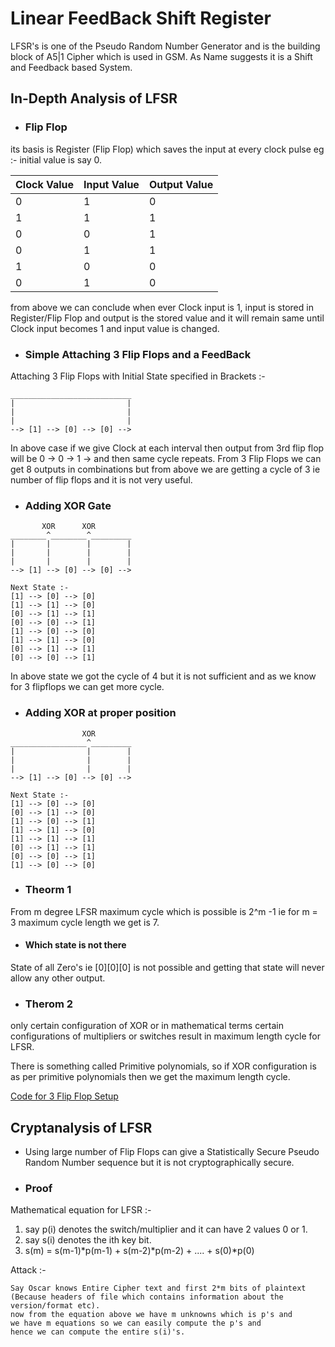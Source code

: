 # Linear FeedBack Shift Register #

LFSR's is one of the Pseudo Random Number Generator and is the building block of A5|1 Cipher which is used in GSM. As Name suggests it is a
Shift and Feedback based System. 

## In-Depth Analysis of LFSR ##

-  ### Flip Flop ###

its basis is Register (Flip Flop) which saves the input at every clock pulse eg :-
initial value is say 0.

Clock Value |Input Value | Output Value
------------|-------------|-------------
0|1|0
1|1|1
0|0|1
0|1|1
1|0|0
0|1|0

from above we can conclude when ever Clock input is 1, input is stored in Register/Flip Flop and output is the stored value and it will 
remain same until Clock input becomes 1 and input value is changed.

-  ### Simple Attaching 3 Flip Flops and a FeedBack ### 

Attaching 3 Flip Flops with Initial State specified in Brackets :-
```
___________________________
|                         |
|                         |
|                         |
--> [1] --> [0] --> [0] -->
```
In above case if we give Clock at each interval then output from 3rd flip flop will be 0 -> 0 -> 1 -> and then same cycle repeats.
From 3 Flip Flops we can get 8 outputs in combinations but from above we are getting a cycle of 3 ie number of flip flops and 
it is not very useful.

- ### Adding XOR Gate ###
```
       XOR      XOR
________^________^_________
|       |        |        |
|       |        |        |
|       |        |        |
--> [1] --> [0] --> [0] -->

Next State :-
[1] --> [0] --> [0]
[1] --> [1] --> [0]
[0] --> [1] --> [1]
[0] --> [0] --> [1]
[1] --> [0] --> [0]
[1] --> [1] --> [0]
[0] --> [1] --> [1]
[0] --> [0] --> [1]

```

In above state we got the cycle of 4 but it is not sufficient and as we know for 3 flipflops we can get more cycle.

- ### Adding XOR at proper position ###
```
                XOR
_________________^_________
|                |        |
|                |        |
|                |        |
--> [1] --> [0] --> [0] -->

Next State :-
[1] --> [0] --> [0]
[0] --> [1] --> [0]
[1] --> [0] --> [1]
[1] --> [1] --> [0]
[1] --> [1] --> [1]
[0] --> [1] --> [1]
[0] --> [0] --> [1]
[1] --> [0] --> [0]

```
- ### Theorm 1 ###
From m degree LFSR maximum cycle which is possible is 2^m -1 ie for m = 3 maximum cycle length we get is 7. 
- #### Which state is not there ####
State of all Zero's ie [0][0][0] is not possible and getting that state will never allow any other output.

- ### Therom 2 ###
only certain configuration of XOR or in mathematical terms certain configurations of multipliers or switches result in maximum length cycle for LFSR.

There is something called Primitive polynomials, so if XOR configuration is as per primitive polynomials then we get the maximum length cycle.

[Code for 3 Flip Flop Setup](https://github.com/SasanLabs/SasanCiphers/blob/master/src/org/sasanlabs/ciphers/stream/random/SimpleDegree3LFSR.java)

## Cryptanalysis of LFSR  ##
- Using large number of Flip Flops can give a Statistically Secure Pseudo Random Number sequence but it is not cryptographically secure.

- ### Proof ###
Mathematical equation for LFSR :-
1. say p(i) denotes the switch/multiplier and it can have 2 values 0 or 1.
2. say s(i) denotes the ith key bit.
3. s(m) = s(m-1)*p(m-1) + s(m-2)*p(m-2) + .... + s(0)*p(0)

Attack :-
``` 
Say Oscar knows Entire Cipher text and first 2*m bits of plaintext 
(Because headers of file which contains information about the version/format etc).
now from the equation above we have m unknowns which is p's and 
we have m equations so we can easily compute the p's and 
hence we can compute the entire s(i)'s.
```
